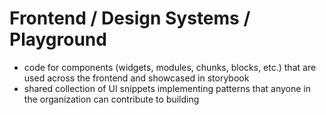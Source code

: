 # Frontend / Design Systems / Playground

-   code for components (widgets, modules, chunks, blocks, etc.) that are used across the frontend and showcased in storybook
-   shared collection of UI snippets implementing patterns that anyone in the organization can contribute to building
